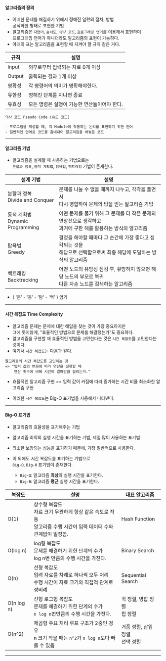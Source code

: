 
#### 알고리즘의 정의

- 어떠한 문제를 해결하기 위해서 정해진 일련의 절차, 방법 <br/>
	공식화한 형태로 표현한 기법
- 알고리즘은 `자연어`, `순서도`, *`의사 코드`*, `프로그래밍 언어`를 이용해서 표현하며 <br/>
	프로그래밍 언어가 아니더라도 알고리즘의 표현이 가능하다.
- 아래의 표는 알고리즘을 표현할 때 지켜야 할 규칙 같은 거다.

| 규칙     | 설명                        |
| ------ | ------------------------- |
| Input  | 외부로부터 입력되는 자료 0개 이상       |
| Output | 출력되는 결과 1개 이상             |
| 명확성    | 각 명령어의 의미가 명확해야한다.        |
| 유한성    | 정해진 단계를 지나면 종료            |
| 유효성    | 모든 명령은 실행이 가능한 연산들이어야 한다. |

```
의사 코드 Pseudo Code (슈도 코드)

- 프로그램을 작성할 때, 각 Module이 작동하는 논리를 표현하기 위한 언어
- 일반적인 언어로 코드를 흉내내어 알고리즘을 써놓은 코드
```

---

#### 알고리즘 기법

- 알고리즘을 설계할 때 사용하는 기법으로는 <br/>
	`분할과 정복`, `동적 계획법`, `탐욕법`, `백트래킹` 기법이 존재한다.

| 설계 기법                           | 설명                                                                     |
| ------------------------------- | ---------------------------------------------------------------------- |
| 분할과 정복 <br/>Divide and Conquer  | 문제를 나눌 수 없을 때까지 나누고, 각각을 풀면서 <br/>다시 병합하여 문제의 답을 얻는 알고리즘 기법            |
| 동적 계획법 <br/>Dynamic Programming | 어떤 문제를 풀기 위해 그 문제를 더 작은 문제의 연장선으로 생각하고 <br/>과거에 구한 해를 활용하는 방식의 알고리즘    |
| 탐욕법 <br/>Greedy                 | 결정을 해야할 때마다 그 순간에 가장 좋다고 생각되는 것을 <br/>해답으로 선택함으로써 최종 해답에 도달하는 방식의 알고리즘 |
| 백트래킹 <br/>Backtracking          | 어떤 노드의 유망성 점검 후, 유망하지 않으면 해당 노드의 부모로 복귀 <br/>다른 자손 노드를 검색하는 알고리즘       |

- { '분' - '동' - '탐' - '백' } 암기
---

#### 시간 복잡도 Time Complexity

- 알고리즘 문제는 문제에 대한 해답을 찾는 것이 가장 중요하지만 <br/>
	그에 못지않게, "효율적인 방법으로 문제를 해결했는가"도 중요하다.
- 알고리즘을 구현할 때 효율적인 방법을 고민한다는 것은 `시간 복잡도`를 고민한다는 것이다.
- 여기서 `시간 복잡도`는 다음과 같다.

```
알고리즘의 시간 복잡도를 고민하는 것
=> "입력 값의 변화에 따라 연산을 실행할 때
    연산 횟수에 비해 시간이 얼마만큼 걸리는가."
```

- 효율적인 알고리즘 구현 == 입력 값이 커짐에 따라 증가하는 시간 비율 최소화한 알고리즘 구현
* 이러한 `시간 복잡도`는 Big-O 표기법을 사용해서 나타낸다.

---

#### Big-O 표기법

- 알고리즘의 효율성을 표기해주는 기법
- 알고리즘 최악의 실행 시간을 표기하는 기법, 제일 많이 사용하는 표기법
- 최소한 보장되는 성능을 표기하기 때문에, 가장 일반적으로 사용한다.

- 이 외에도 시간 복잡도를 표기하는 기법으로 <br/>
	`Big-Ω`, `Big-θ` 표기법이 존재한다.
	- `Big-Ω`: 알고리즘 **최상**의 실행 시간을 표기한다.
	- `Big-θ`: 알고리즘 **평균** 실행 시간을 표기한다.

| 복잡도        | 설명                                                                        | 대표 알고리즘                |
| ---------- | ------------------------------------------------------------------------- | ---------------------- |
| O(1)       | 상수형 복잡도 <br/>자료 크기 무관하게 항상 같은 속도로 작동 <br/>알고리즘 수행 시간이 입력 데이터 수와 관계없이 일정함. | Hash Function          |
| O(log n)   | log형 복잡도 <br/>문제를 해결하기 위한 단계의 수가 <br/>log n번 만큼의 수행 시간을 가진다.              | Binary Search          |
| O(n)       | 선형 복잡도 <br/>입려 자료를 차례로 하나씩 모두 처리 <br/>수행 시간이 자료 크기와 직접적 관계로 정비례           | Sequential Search      |
| O(n log n) | 선형 로그형 복잡도 <br/>문제를 해결하기 위한 단계의 수가 <br/>`n log n`번만큼의 수행 시간을 가진다.         | 퀵 정렬, 병합 정렬 <br/>힙 정렬  |
| O(n^2)     | 제곱형 주요 처리 루프 구조가 2중인 경우 <br/>n 크기 작을 때는 `n^2`가 `n log n`보다 빠를 수 있음        | 거품 정렬, 삽입 정렬<br/>선택 정렬 |

---

